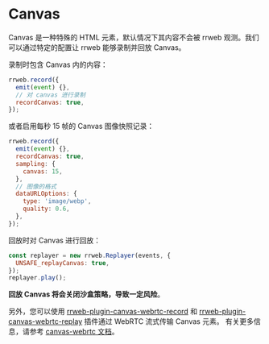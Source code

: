 # Canvas

Canvas 是一种特殊的 HTML 元素，默认情况下其内容不会被 rrweb 观测。我们可以通过特定的配置让 rrweb 能够录制并回放 Canvas。

录制时包含 Canvas 内的内容：

```js
rrweb.record({
  emit(event) {},
  // 对 canvas 进行录制
  recordCanvas: true,
});
```

或者启用每秒 15 帧的 Canvas 图像快照记录：

```js
rrweb.record({
  emit(event) {},
  recordCanvas: true,
  sampling: {
    canvas: 15,
  },
  // 图像的格式
  dataURLOptions: {
    type: 'image/webp',
    quality: 0.6,
  },
});
```

回放时对 Canvas 进行回放：

```js
const replayer = new rrweb.Replayer(events, {
  UNSAFE_replayCanvas: true,
});
replayer.play();
```

**回放 Canvas 将会关闭沙盒策略，导致一定风险**。

另外，您可以使用 [rrweb-plugin-canvas-webrtc-record](../../packages/plugins/rrweb-plugin-canvas-webrtc-record/) 和 [rrweb-plugin-canvas-webrtc-replay](../../packages/plugins/rrweb-plugin-canvas-webrtc-replay) 插件通过 WebRTC 流式传输 Canvas 元素。
有关更多信息，请参考 [canvas-webrtc 文档](../../packages/plugins/rrweb-plugin-canvas-webrtc-record/Readme.md)。